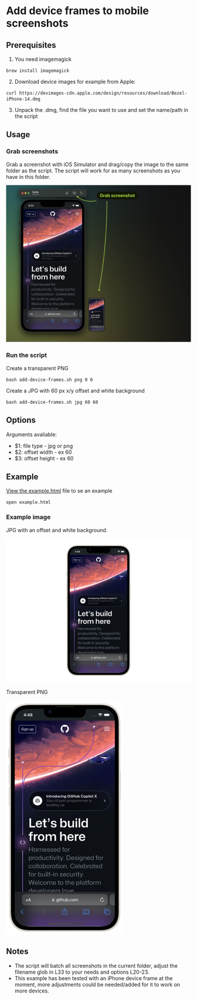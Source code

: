 # Add device frames to mobile screenshots

## Prerequisites

1. You need imagemagick

```shell
brew install imagemagick
```

2. Download device images for example from Apple:

```shell
curl https://devimages-cdn.apple.com/design/resources/download/Bezel-iPhone-14.dmg
```
3. Unpack the .dmg, find the file you want to use and set the name/path in the script

## Usage

### Grab screenshots

Grab a screenshot with iOS Simulator and drag/copy the image to the same folder as the script.
The script will work for as many screenshots as you have in this folder.

![Grab a screenshot with iOS Simulator](readme-example.jpg)


### Run the script

Create a transparent PNG

```shell
bash add-device-frames.sh png 0 0
```
Create a JPG with 60 px x/y offset and white background

```shell
bash add-device-frames.sh jpg 60 60
```

## Options

Arguments avaliable:

- $1: file type - jpg or png
- $2: offset width - ex 60
- $3: offset height - ex 60


## Example

[View the example.html](example.html) file to se an example

```shell
open example.html
```

### Example image

JPG with an offset and white background.

<img src="screenshot-1.jpg">

Transparent PNG

<img src="screenshot-1.png" width="320">

## Notes
- The script will batch all screenshots in the current folder, adjust the filename glob in L33 to your needs and options L20-23.
- This example has been tested with an iPhone device frame at the moment, more adjustments could be needed/added for it to work on more devices.
